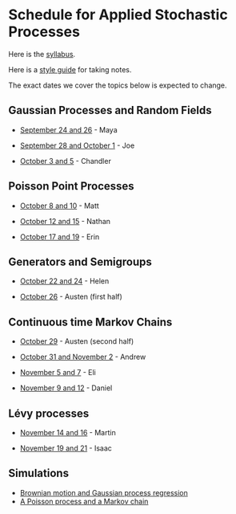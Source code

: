 # Schedule for Applied Stochastic Processes

Here is the [syllabus](syllabus.html).

Here is a [style guide](style.html) for taking notes.

The exact dates we cover the topics below is expected to change.

## Gaussian Processes and Random Fields

- [September 24 and 26](LectureNotes/Lectures/Fall2018/Lecture1/ASPLecture1.html) - Maya

- [September 28 and October 1](LectureNotes/Lectures/Fall2018/Lecture2/ASPLecture2.html) - Joe

- [October 3 and 5](LectureNotes/Lectures/Fall2018/Lecture3/ASPLecture3.html) - Chandler


## Poisson Point Processes

- [October 8 and 10](LectureNotes/Lectures/Fall2018/Lecture4/PPP_notes.html) - Matt

- [October 12 and 15](LectureNotes/Lectures/Fall2018/Lecture5/ASPLecture5.html) - Nathan

- [October 17 and 19](LectureNotes/Lectures/Fall2018/Lecture6/ASPlecturenotes.html) - Erin


## Generators and Semigroups

- [October 22 and 24](LectureNotes/Lectures/Fall2018/Lecture7/ASPLecture7.html) - Helen

- [October 26](LectureNotes/Lectures/Fall2018/Lecture8/ASPLecture8.html) - Austen (first half)

## Continuous time Markov Chains

- [October 29](LectureNotes/Lectures/Fall2018/Lecture8/ASPLecture8.html) - Austen (second half)

- [October 31 and November 2](LectureNotes/Lectures/Fall2018/Lecture9/ASPLecture9.html) - Andrew

- [November 5 and 7](LectureNotes/Lectures/Fall2018/Lecture10/ASPLecture10.html) - Eli

- [November 9 and 12](LectureNotes/Lectures/Fall2018/Lecture11/ASPLecture11.html) - Daniel

## Lévy processes

- [November 14 and 16](LectureNotes/Lectures/Fall2018/Lecture14/ASPLecture14.html) - Martin

- [November 19 and 21](LectureNotes/Lectures/Fall2018/Lecture13/ASPLecture13.html) - Isaac


## Simulations

- [Brownian motion and Gaussian process regression](demos/gaussian_processes.html)
- [A Poisson process and a Markov chain](demos/poisson.html)
